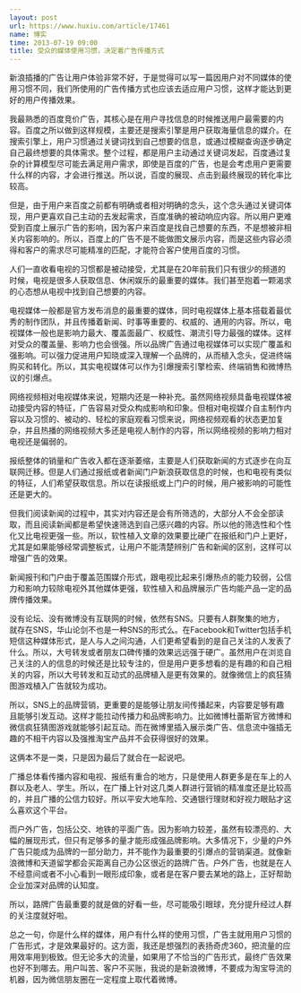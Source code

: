 ```yaml
---
layout: post
url: https://www.huxiu.com/article/17461
name: 博实
time: 2013-07-19 09:00
title: 受众的媒体使用习惯，决定着广告传播方式
---
```

新浪插播的广告让用户体验非常不好，于是觉得可以写一篇因用户对不同媒体的使用习惯不同，我们所使用的广告传播方式也应该去适应用户习惯，这样才能达到更好的用户传播效果。

我最熟悉的百度竞价广告，其核心是在用户寻找信息的时候推送用户最需要的内容。百度之所以做到这样规模，主要还是搜索引擎是用户获取海量信息的媒介。在搜索引擎上，用户习惯通过关键词找到自己想要的信息，或通过模糊查询逐步确定自己最终想要的具体需求。整个过程，都是用户主动通过关键词发起，百度通过复杂的计算模型尽可能去满足用户需求，即使是百度的广告，也是会考虑用户更需要什么样的内容，才会进行推送。所以说，百度的展现、点击到最终展现的转化率比较高。

但是，由于用户来百度之前都有明确或者相对明确的念头，这个念头通过关键词体现，用户更喜欢自己主动的去发起需求，百度准确的被动响应内容。所以用户更难受到百度上展示广告的影响，因为客户来百度是找自己想要的东西，不是想被非相关内容影响的。所以，百度上的广告不是不能做图文展示内容，而是这些内容必须得和客户的需求尽可能精准的匹配，才能符合客户使用百度的习惯。

人们一直收看电视的习惯都是被动接受，尤其是在20年前我们只有很少的频道的时候，电视是很多人获取信息、休闲娱乐的最重要的媒体。我们甚至抱着一颗渴求的心态想从电视中找到自己想要的内容。

电视媒体一般都是官方发布消息的最重要的媒体，同时电视媒体上基本搭载着最优秀的制作团队，并且传播着新闻、时事等重要的、权威的、通用的内容。所以，电视媒体一般也是影响力最大、覆盖面最广、权威性、潮流引导力最强的媒体。这样对受众的覆盖量、影响力也会很强。所以品牌广告通过电视媒体可以实现广覆盖和强影响。可以强力促进用户知晓或深入理解一个品牌的，从而植入念头，促进终端购买和转化。所以，其实电视媒体可以作为引爆搜索引擎检索、终端销售和微博热议的引爆点。

网络视频相对电视媒体来说，短期内还是一种补充。虽然网络视频具备电视媒体被动接受内容的特征，广告容易对受众构成影响和印象。但相对电视媒介自主制作内容以及习惯的、被动的、轻松的家庭观看习惯来说，网络视频观看的状态更加复杂，并且热播的网络视频大多还是电视人制作的内容，所以网络视频的影响力相对电视还是偏弱的。

报纸整体的销量和广告收入都在逐渐萎缩，主要是人们获取新闻的方式逐步在向互联网迁移。但是人们通过报纸或者新闻门户新浪获取信息的时候，也和电视有类似的特征，人们希望获取信息。所以在读报纸或上门户的时候，用户被影响的可能性还是更大的。

但我们阅读新闻的过程中，其实对内容还是会有所筛选的，大部分人不会全部读取，而且阅读新闻都是希望快速筛选到自己感兴趣的内容。所以他的筛选性和个性化又比电视更强一些。所以，软性植入文章的效果要比硬广在报纸和门户上更好，尤其是如果能够经常调整板式，让用户不能清楚辨别广告和新闻的区别，这样可以增强广告的效果。

新闻报刊和门户由于覆盖范围媒介形式，跟电视比起来引爆热点的能力较弱，公信力和影响力较除电视外其他媒体更强，软性植入和品牌展示广告均能产品一定的品牌传播效果。

没有论坛、没有微博没有互联网的时候，依然有SNS。只要有人群聚集的地方，就存在SNS，华山论剑不也是一种SNS的形式么。在Facebook和Twitter包括手机短信这种媒体形式，是人与人之间沟通，人们更希望看到的是自己关注的人发表了什么。所以，大号转发或者朋友口碑传播的效果远远强于硬广。虽然用户在浏览自己关注的人的信息的时候还是比较专注的，但是用户更多想看的是有趣的和自己相关的内容，所以大号转发和互动式的品牌植入是更有效果的。就像微信上的疯狂猜图游戏植入广告就较为成功。

所以，SNS上的品牌营销，更重要的是能够让朋友间传播起来，内容要足够有趣且能够引发互动。这样才能拉动传播力和品牌影响力。比如微博杜蕾斯官方微博和微信疯狂猜图游戏就能够引起互动。而在微博里插入展示类广告、信息流中强插无趣的不相干内容以及强推淘宝产品并不会获得很好的效果。

这俩本不是一类，只是因为最后了就合在一起说吧。

广播总体看传播内容和电视、报纸有重合的地方，只是使用人群更多是在车上的人群以及老人、学生。所以，在广播上针对这几类人群进行营销的精准度还是比较高的，并且广播的公信力较好。所以平安大地车险、交通银行理财和好视力眼贴才这么喜欢这个平台。

而户外广告，包括公交、地铁的平面广告。因为影响力较差，虽然有较漂亮的、大幅的展现形式，但只有足够多的量才能形成强品牌影响。大多情况下，少量的户外广告只能成为品牌的一部分助力，并不能作为最重要的引爆点的营销渠道。就像新浪微博和天道留学都会买距离自己办公区很近的路牌广告。户外广告，也就是在人不经意间或者不小心看到一眼形成印象，或者是在客户要去某地的路上，正好帮助企业加深对品牌的认知度。

所以，路牌广告最重要的就是做的好看一些，尽可能吸引眼球，充分提升经过人群的关注度就好啦。

总之一句，你是什么样的媒体，用户有什么样的使用习惯，广告主就用用户习惯的广告形式，才是效果最好的。这方面，我还是想强烈的表扬奇虎360，把流量的应用效率用到极致。但无论多大的流量，如果用了不恰当的广告形式，最终广告效果也好不到哪去。用户叫苦、客户不买账，我说的是新浪微博，不要成为淘宝导流的机器，因为微信朋友圈在一定程度上取代着微博。

